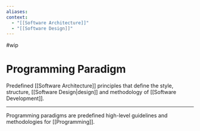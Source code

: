 ```yaml
---
aliases:
context:
  - "[[Software Architecture]]"
  - "[[Software Design]]"
---
```


#wip

# Programming Paradigm

Predefined [[Software Architecture]] principles that define the style, structure, [[Software Design|design]] and methodology of [[Software Development]].

---

Programming paradigms are predefined high-level guidelines and methodologies for [[Programming]].
